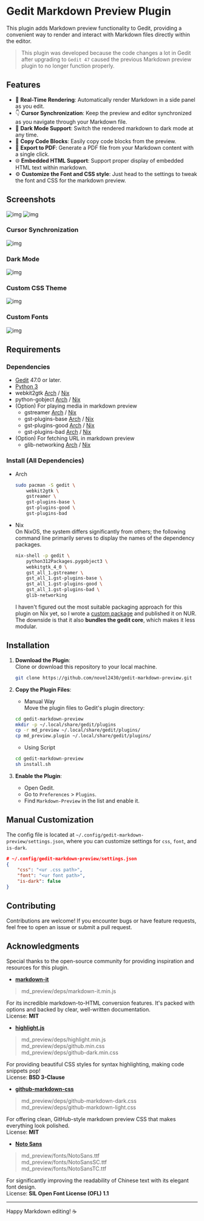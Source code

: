 # Gedit Markdown Preview Plugin

This plugin adds Markdown preview functionality to Gedit, providing a convenient way to render and interact with Markdown files directly within the editor.

> This plugin was developed because the code changes a lot in Gedit after upgrading to `Gedit 47` caused the previous Markdown preview plugin to no longer function properly. 

## Features

- 👀 **Real-Time Rendering**: Automatically render Markdown in a side panel as you edit.
- 👇 **Cursor Synchronization**: Keep the preview and editor synchronized as you navigate through your Markdown file.
- 🌙 **Dark Mode Support**: Switch the rendered markdown to dark mode at any time.
- 🚀 **Copy Code Blocks**: Easily copy code blocks from the preview.
- 📄 **Export to PDF**: Generate a PDF file from your Markdown content with a single click.
- 🌐 **Embedded HTML Support**: Support proper display of embedded HTML text within markdown. 
- ⚙️ **Customize the Font and CSS style**: Just head to the settings to tweak the font and CSS for the markdown preview.

## Screenshots
![img](https://github.com/novel2430/gedit-markdown-preview/blob/main/res/light.png?raw=true)
![img](https://github.com/novel2430/gedit-markdown-preview/blob/main/res/dark.png?raw=true)
### Cursor Synchronization
![img](https://github.com/novel2430/gedit-markdown-preview/blob/main/res/cursor.gif?raw=true)
### Dark Mode
![img](https://github.com/novel2430/gedit-markdown-preview/blob/main/res/dark.gif?raw=true)
### Custom CSS Theme
![img](https://github.com/novel2430/gedit-markdown-preview/blob/main/res/css.gif?raw=true)
### Custom Fonts
![img](https://github.com/novel2430/gedit-markdown-preview/blob/main/res/font.gif?raw=true)

## Requirements
### Dependencies
- [Gedit](https://gedit-text-editor.org/) 47.0 or later.
- [Python 3](https://www.python.org/)
- webkit2gtk [Arch](https://archlinux.org/packages/extra/x86_64/webkit2gtk/) / [Nix](https://github.com/NixOS/nixpkgs/blob/nixos-24.11/pkgs/development/libraries/webkitgtk/default.nix#L280)
- python-gobject [Arch](https://archlinux.org/packages/extra/x86_64/python-gobject/) / [Nix](https://github.com/NixOS/nixpkgs/blob/nixos-24.11/pkgs/development/python-modules/pygobject/3.nix#L73)
- (Option) For playing media in markdown preview
    - gstreamer [Arch](https://archlinux.org/packages/extra/x86_64/gstreamer/) / [Nix](https://github.com/NixOS/nixpkgs/blob/nixos-24.11/pkgs/development/libraries/gstreamer/core/default.nix#L137)    
    - gst-plugins-base [Arch](https://archlinux.org/packages/extra/x86_64/gst-plugins-base/) / [Nix](https://github.com/NixOS/nixpkgs/blob/nixos-24.11/pkgs/development/libraries/gstreamer/base/default.nix#L172)
    - gst-plugins-good [Arch](https://archlinux.org/packages/extra/x86_64/gst-plugins-good/) / [Nix](https://github.com/NixOS/nixpkgs/blob/nixos-24.11/pkgs/development/libraries/gstreamer/good/default.nix#L211)
    - gst-plugins-bad [Arch](https://archlinux.org/packages/extra/x86_64/gst-plugins-bad/) / [Nix](https://github.com/NixOS/nixpkgs/blob/nixos-24.11/pkgs/development/libraries/gstreamer/bad/default.nix#L368)
- (Option) For fetching URL in markdown preview
    - glib-networking [Arch](https://archlinux.org/packages/extra/x86_64/glib-networking/) / [Nix](https://github.com/NixOS/nixpkgs/blob/nixos-24.11/pkgs/by-name/gl/glib-networking/package.nix#L97)
### Install (All Dependencies)
- Arch
    ```sh
    sudo pacman -S gedit \
        webkit2gtk \
        gstreamer \
        gst-plugins-base \
        gst-plugins-good \
        gst-plugins-bad 
    ```
- Nix  
    On NixOS, the system differs significantly from others; the following command line primarily serves to display the names of the dependency packages.
    ```sh
    nix-shell -p gedit \
        python312Packages.pygobject3 \
        webkitgtk_4_0 \
        gst_all_1.gstreamer \
        gst_all_1.gst-plugins-base \
        gst_all_1.gst-plugins-good \
        gst_all_1.gst-plugins-bad \
        glib-networking
    ```
    I haven't figured out the most suitable packaging approach for this plugin on Nix yet, so I wrote a [custom package](https://github.com/novel2430/MyNUR/blob/master/pkgs/gedit/default.nix) and published it on NUR. The downside is that it also **bundles the gedit core**, which makes it less modular.
## Installation

1. **Download the Plugin**:  
   Clone or download this repository to your local machine.

   ```bash
   git clone https://github.com/novel2430/gedit-markdown-preview.git
   ```

2. **Copy the Plugin Files**:  
   - Manual Way  
   Move the plugin files to Gedit's plugin directory:
   ```bash
   cd gedit-markdown-preview
   mkdir -p ~/.local/share/gedit/plugins
   cp -r md_preview ~/.local/share/gedit/plugins/
   cp md_preview.plugin ~/.local/share/gedit/plugins/
   ```
   - Using Script  
   ```bash
   cd gedit-markdown-preview
   sh install.sh
   ```

3. **Enable the Plugin**:
   - Open Gedit.
   - Go to `Preferences` > `Plugins`.
   - Find `Markdown-Preview` in the list and enable it.

## Manual Customization

The config file is located at `~/.config/gedit-markdown-preview/settings.json`, where you can customize settings for `css`, `font`, and `is-dark`. 
```json
# ~/.config/gedit-markdown-preview/settings.json
{
    "css": "<ur .css path>",
    "font": "<ur font path>",
    "is-dark": false
}
```

## Contributing

Contributions are welcome! If you encounter bugs or have feature requests, feel 
free to open an issue or submit a pull request.


## Acknowledgments

Special thanks to the open-source community for providing inspiration and resources for this plugin.   

- **[markdown-it](https://github.com/markdown-it/markdown-it)**  
> md_preview/deps/markdown-it.min.js

For its incredible markdown-to-HTML conversion features. It's packed with options and backed by clear, well-written documentation.  
License: **MIT**
- **[highlight.js](https://highlightjs.org/)**  
> md_preview/deps/highlight.min.js  
> md_preview/deps/github.min.css  
> md_preview/deps/github-dark.min.css

For providing beautiful CSS styles for syntax highlighting, making code snippets pop!  
License: **BSD 3-Clause**
- **[github-markdown-css](https://github.com/sindresorhus/github-markdown-css)**  
> md_preview/deps/github-markdown-dark.css  
> md_preview/deps/github-markdown-light.css

For offering clean, GitHub-style markdown preview CSS that makes everything look polished.  
License: **MIT** 
- **[Noto Sans](https://fonts.google.com/noto)**  
> md_preview/fonts/NotoSans.ttf  
> md_preview/fonts/NotoSansSC.ttf  
> md_preview/fonts/NotoSansTC.ttf

For significantly improving the readability of Chinese text with its elegant font design.  
License: **SIL Open Font License (OFL) 1.1**

---

Happy Markdown editing! ☕

